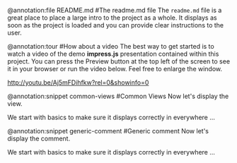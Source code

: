 @annotation:file README.md
#The readme.md file
The `readme.md` file is a great place to place a large intro to the project as a whole. It displays as soon as the project is loaded and you can provide clear instructions to the user.

@annotation:tour
#How about a video
The best way to get started is to watch a video of the demo **impress.js** presentation contained within this project. You can press the Preview button 
at the top left of the screen to see it in your browser or run the video below. Feel free to enlarge the window.

http://youtu.be/Aj5mFDihfkw?rel=0&showinfo=0

@annotation:snippet common-views
#Common Views
Now let's display the view.

We start with basics to make sure it displays correctly in everywhere ...

@annotation:snippet generic-comment
#Generic comment
Now let's display the comment.

We start with basics to make sure it displays correctly in everywhere ...
